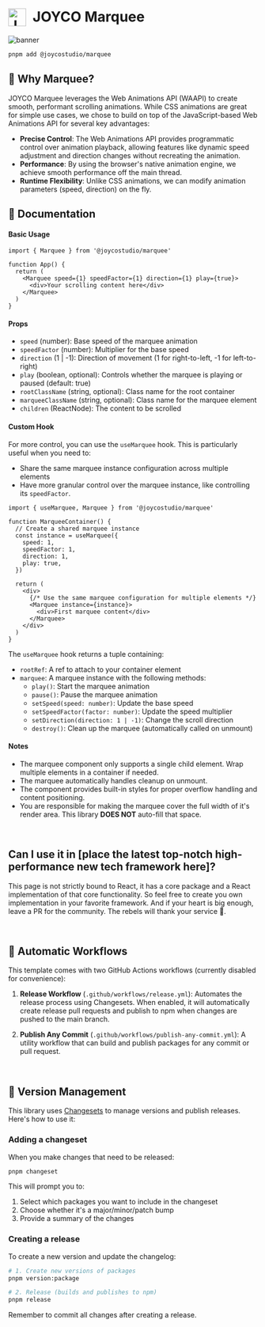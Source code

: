 # <img src="https://raw.githubusercontent.com/joyco-studio/marquee/main/static/JOYCO.png" alt="JOYCO Logo" height="36" width="36" align="top" />&nbsp;&nbsp;JOYCO Marquee

<img src="https://raw.githubusercontent.com/joyco-studio/marquee/main/static/banner.png" alt="banner" />

```bash
pnpm add @joycostudio/marquee
```

## 🤔 Why Marquee?

JOYCO Marquee leverages the Web Animations API (WAAPI) to create smooth, performant scrolling animations. While CSS animations are great for simple use cases, we chose to build on top of the JavaScript-based Web Animations API for several key advantages:

- **Precise Control**: The Web Animations API provides programmatic control over animation playback, allowing features like dynamic speed adjustment and direction changes without recreating the animation.
- **Performance**: By using the browser's native animation engine, we achieve smooth performance off the main thread.
- **Runtime Flexibility**: Unlike CSS animations, we can modify animation parameters (speed, direction) on the fly.

## 📖 Documentation

#### Basic Usage

```tsx
import { Marquee } from '@joycostudio/marquee'

function App() {
  return (
    <Marquee speed={1} speedFactor={1} direction={1} play={true}>
      <div>Your scrolling content here</div>
    </Marquee>
  )
}
```

#### Props

- `speed` (number): Base speed of the marquee animation
- `speedFactor` (number): Multiplier for the base speed
- `direction` (1 | -1): Direction of movement (1 for right-to-left, -1 for left-to-right)
- `play` (boolean, optional): Controls whether the marquee is playing or paused (default: true)
- `rootClassName` (string, optional): Class name for the root container
- `marqueeClassName` (string, optional): Class name for the marquee element
- `children` (ReactNode): The content to be scrolled

#### Custom Hook

For more control, you can use the `useMarquee` hook. This is particularly useful when you need to:

- Share the same marquee instance configuration across multiple elements
- Have more granular control over the marquee instance, like controlling its `speedFactor`.

```tsx
import { useMarquee, Marquee } from '@joycostudio/marquee'

function MarqueeContainer() {
  // Create a shared marquee instance
  const instance = useMarquee({
    speed: 1,
    speedFactor: 1,
    direction: 1,
    play: true,
  })

  return (
    <div>
      {/* Use the same marquee configuration for multiple elements */}
      <Marquee instance={instance}>
        <div>First marquee content</div>
      </Marquee>
    </div>
  )
}
```

The `useMarquee` hook returns a tuple containing:

- `rootRef`: A ref to attach to your container element
- `marquee`: A marquee instance with the following methods:
  - `play()`: Start the marquee animation
  - `pause()`: Pause the marquee animation
  - `setSpeed(speed: number)`: Update the base speed
  - `setSpeedFactor(factor: number)`: Update the speed multiplier
  - `setDirection(direction: 1 | -1)`: Change the scroll direction
  - `destroy()`: Clean up the marquee (automatically called on unmount)

#### Notes

- The marquee component only supports a single child element. Wrap multiple elements in a container if needed.
- The marquee automatically handles cleanup on unmount.
- The component provides built-in styles for proper overflow handling and content positioning.
- You are responsible for making the marquee cover the full width of it's render area. This library **DOES NOT** auto-fill that space.

<br/>

## Can I use it in [place the latest top-notch high-performance new tech framework here]?

This page is not strictly bound to React, it has a core package and a React implementation of that core functionality. So feel free to create you own implementation in your favorite framework. And if your heart is big enough, leave a PR for the community. The rebels will thank your service 🫡.

<br/>

## 🤖 Automatic Workflows

This template comes with two GitHub Actions workflows (currently disabled for convenience):

1. **Release Workflow** (`.github/workflows/release.yml`): Automates the release process using Changesets. When enabled, it will automatically create release pull requests and publish to npm when changes are pushed to the main branch.

2. **Publish Any Commit** (`.github/workflows/publish-any-commit.yml`): A utility workflow that can build and publish packages for any commit or pull request.

<br/>

## 🦋 Version Management

This library uses [Changesets](https://github.com/changesets/changesets) to manage versions and publish releases. Here's how to use it:

### Adding a changeset

When you make changes that need to be released:

```bash
pnpm changeset
```

This will prompt you to:

1. Select which packages you want to include in the changeset
2. Choose whether it's a major/minor/patch bump
3. Provide a summary of the changes

### Creating a release

To create a new version and update the changelog:

```bash
# 1. Create new versions of packages
pnpm version:package

# 2. Release (builds and publishes to npm)
pnpm release
```

Remember to commit all changes after creating a release.
